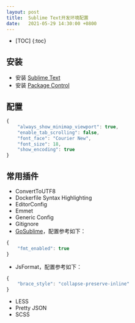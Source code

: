 ```yaml
---
layout: post
title:  Sublime Text开发环境配置
date:   2021-05-29 14:30:00 +0800
---
```


* [TOC]
{:toc}

## 安装

- 安装 [Sublime Text](https://www.sublimetext.com/)
- 安装 [Package Control](https://packagecontrol.io/)

## 配置

```js
{
	"always_show_minimap_viewport": true,
	"enable_tab_scrolling": false,
	"font_face": "Courier New",
	"font_size": 18,
	"show_encoding": true
}
```

## 常用插件

- ConvertToUTF8
- Dockerfile Syntax Highlighting
- EditorConfig
- Emmet
- Generic Config
- Gitignore
- [GoSublime](https://github.com/DisposaBoy/GoSublime)，配置参考如下：
```js
{
	"fmt_enabled": true
}
```
- JsFormat，配置参考如下：
```js
{
	"brace_style": "collapse-preserve-inline"
}
```
- LESS
- Pretty JSON
- SCSS
